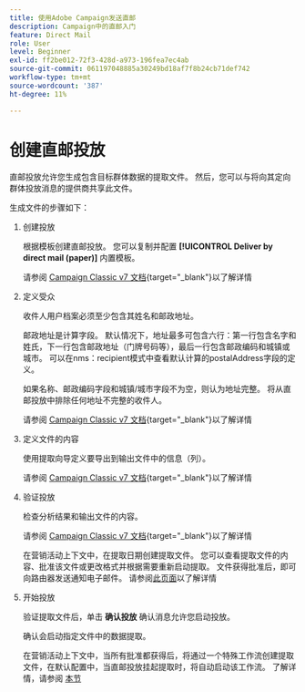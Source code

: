 ```yaml
---
title: 使用Adobe Campaign发送直邮
description: Campaign中的直邮入门
feature: Direct Mail
role: User
level: Beginner
exl-id: ff2be012-72f3-428d-a973-196fea7ec4ab
source-git-commit: 061197048885a30249bd18af7f8b24cb71def742
workflow-type: tm+mt
source-wordcount: '387'
ht-degree: 11%

---
```


# 创建直邮投放

直邮投放允许您生成包含目标群体数据的提取文件。 然后，您可以与将向其定向群体投放消息的提供商共享此文件。

生成文件的步骤如下：

1. 创建投放

   根据模板创建直邮投放。 您可以复制并配置 **[!UICONTROL Deliver by direct mail (paper)]** 内置模板。

   请参阅 [Campaign Classic v7 文档](https://experienceleague.adobe.com/docs/campaign-classic/using/sending-messages/sending-direct-mail/creating-a-direct-mail-delivery.html){target="_blank"}以了解详情

1. 定义受众

   收件人用户档案必须至少包含其姓名和邮政地址。

   邮政地址是计算字段。 默认情况下，地址最多可包含六行：第一行包含名字和姓氏，下一行包含邮政地址（门牌号码等），最后一行包含邮政编码和城镇或城市。 可以在nms：recipient模式中查看默认计算的postalAddress字段的定义。

   如果名称、邮政编码字段和城镇/城市字段不为空，则认为地址完整。 将从直邮投放中排除任何地址不完整的收件人。

   请参阅 [Campaign Classic v7 文档](https://experienceleague.adobe.com/docs/campaign-classic/using/sending-messages/key-steps-when-creating-a-delivery/steps-defining-the-target-population.html){target="_blank"}以了解详情

1. 定义文件的内容

   使用提取向导定义要导出到输出文件中的信息（列）。

   请参阅 [Campaign Classic v7 文档](https://experienceleague.adobe.com/docs/campaign-classic/using/sending-messages/sending-direct-mail/defining-the-direct-mail-content.html){target="_blank"}以了解详情

1. 验证投放

   检查分析结果和输出文件的内容。

   请参阅 [Campaign Classic v7 文档](https://experienceleague.adobe.com/docs/campaign-classic/using/sending-messages/sending-direct-mail/validating.html){target="_blank"}以了解详情

   在营销活动上下文中，在提取日期创建提取文件。 您可以查看提取文件的内容、批准该文件或更改格式并根据需要重新启动提取。 文件获得批准后，即可向路由器发送通知电子邮件。 请参阅[此页面](https://experienceleague.adobe.com/docs/campaign/automation/campaign-orchestration/marketing-campaign-approval.html?lang=zh-Hans)以了解详情

1. 开始投放

   验证提取文件后，单击 **确认投放** 确认消息允许您启动投放。

   确认会启动指定文件中的数据提取。

   在营销活动上下文中，当所有批准都获得后，将通过一个特殊工作流创建提取文件，在默认配置中，当直邮投放挂起提取时，将自动启动该工作流。 了解详情，请参阅 [本节](https://experienceleague.adobe.com/docs/campaign/automation/campaign-orchestration/marketing-campaign-deliveries.html?lang=zh-Hans)

